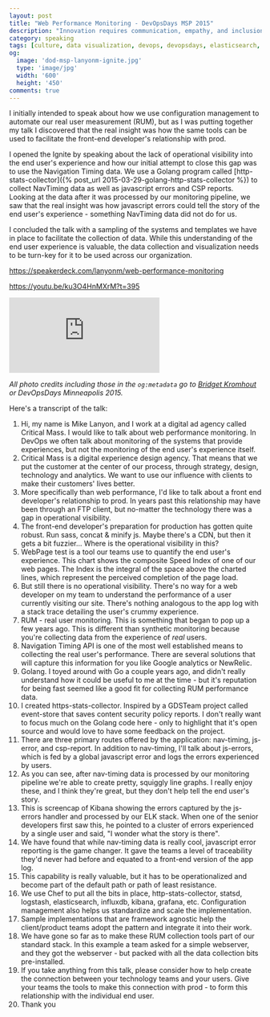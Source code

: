 ```yaml
---
layout: post
title: "Web Performance Monitoring - DevOpsDays MSP 2015"
description: "Innovation requires communication, empathy, and inclusion."
category: speaking
tags: [culture, data visualization, devops, devopsdays, elasticsearch, front-end, golang, kibana, logstash, monitoring, operations, webperf]
og:
  image: 'dod-msp-lanyonm-ignite.jpg'
  type: 'image/jpg'
  width: '600'
  height: '450'
comments: true
---
```


I initially intended to speak about how we use configuration management to automate our real user measurement (RUM), but as I was putting together my talk I discovered that the real insight was how the same tools can be used to facilitate the front-end developer's relationship with prod.

I opened the Ignite by speaking about the lack of operational visibility into the end user's experience and how our initial attempt to close this gap was to use the Navigation Timing data. We use a Golang program called [http-stats-collector]({% post_url 2015-03-29-golang-http-stats-collector %}) to collect NavTiming data as well as javascript errors and CSP reports. Looking at the data after it was processed by our monitoring pipeline, we saw that the real insight was how javascript errors could tell the story of the end user's experience - something NavTiming data did not do for us.

I concluded the talk with a sampling of the systems and templates we have in place to facilitate the collection of data. While this understanding of the end user experience is valuable, the data collection and visualization needs to be turn-key for it to be used across our organization.

<https://speakerdeck.com/lanyonm/web-performance-monitoring>

<script async class="speakerdeck-embed" data-id="932c1c5a6d2c4ed899a19893908bb64f" data-ratio="1.77777777777778" src="https://speakerdeck.com/assets/embed.js"></script>

<https://youtu.be/ku3O4HnMXrM?t=395>

<div class='embed-container'><iframe src='http://www.youtube.com/embed/ku3O4HnMXrM?t=400' frameborder='0' allowfullscreen></iframe></div>

_All photo credits including those in the `og:metadata` go to [Bridget Kromhout](https://twitter.com/bridgetkromhout) or DevOpsDays Minneapolis 2015._

Here's a transcript of the talk:

1. Hi, my name is Mike Lanyon, and I work at a digital ad agency called Critical Mass. I would like to talk about web performance monitoring. In DevOps we often talk about monitoring of the systems that provide experiences, but not the monitoring of the end user's experience itself.
2. Critical Mass is a digital experience design agency. That means that we put the customer at the center of our process, through strategy, design, technology and analytics. We want to use our influence with clients to make their customers' lives better.
3. More specifically than web performance, I'd like to talk about a front end developer's relationship to prod. In years past this relationship may have been through an FTP client, but no-matter the technology there was a gap in operational visibility.
4. The front-end developer's preparation for production has gotten quite robust. Run sass, concat & minify js. Maybe there's a CDN, but then it gets a bit fuzzier... Where is the operational visibility in this?
5. WebPage test is a tool our teams use to quantify the end user's experience. This chart shows the composite Speed Index of one of our web pages. The Index is the integral of the space above the charted lines, which represent the perceived completion of the page load.
6. But still there is no operational visibility. There's no way for a web developer on my team to understand the performance of a user currently visiting our site. There's nothing analogous to the app log with a stack trace detailing the user's crummy experience.
7. RUM - real user monitoring. This is something that began to pop up a few years ago. This is different than synthetic monitoring because you're collecting data from the experience of _real_ users.
8. Navigation Timing API is one of the most well established means to collecting the real user's performance. There are several solutions that will capture this information for you like Google analytics or NewRelic.
9. Golang. I toyed around with Go a couple years ago, and didn't really understand how it could be useful to me at the time - but it's reputation for being fast seemed like a good fit for collecting RUM performance data.
10. I created https-stats-collector. Inspired by a GDSTeam project called event-store that saves content security policy reports. I don't really want to focus much on the Golang code here - only to highlight that it's open source and would love to have some feedback on the project.
11. There are three primary routes offered by the application: nav-timing, js-error, and csp-report. In addition to nav-timing, I'll talk about js-errors, which is fed by a global javascript error and logs the errors experienced by users.
12. As you can see, after nav-timing data is processed by our monitoring pipeline we're able to create pretty, squiggly line graphs. I really enjoy these, and I think they're great, but they don't help tell the end user's story.
13. This is screencap of Kibana showing the errors captured by the js-errors handler and processed by our ELK stack. When one of the senior developers first saw this, he pointed to a cluster of errors experienced by a single user and said, "I wonder what the story is there".
14. We have found that while nav-timing data is really cool, javascript error reporting is the game changer. It gave the teams a level of traceability they'd never had before and equated to a front-end version of the app log.
15. This capability is really valuable, but it has to be operationalized and become part of the default path or path of least resistance.
16. We use Chef to put all the bits in place, http-stats-collector, statsd, logstash, elasticsearch, influxdb, kibana, grafana, etc. Configuration management also helps us standardize and scale the implementation.
17. Sample implementations that are framework agnostic help the client/product teams adopt the pattern and integrate it into their work.
18. We have gone so far as to make these RUM collection tools part of our standard stack. In this example a team asked for a simple webserver, and they got the webserver - but packed with all the data collection bits pre-installed.
19. If you take anything from this talk, please consider how to help create the connection between your technology teams and your users. Give your teams the tools to make this connection with prod - to form this relationship with the individual end user.
20. Thank you
